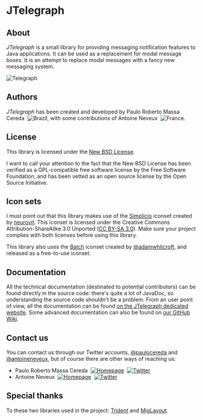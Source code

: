 # JTelegraph
## About
*JTelegraph* is a small library for providing messaging notification features to Java applications. It can be used as a replacement for modal message boxes. It is an attempt to replace modal messages with a fancy new messaging system.

![Telegraph](http://jtelegraph.sourceforge.net/screenshots/message.jpg)
## Authors
*JTelegraph* has been created and developed by Paulo Roberto Massa Cereda &nbsp;![Brazil](http://jachievement.sourceforge.net/images/brazil.png), with some contributions of Antoine Neveux &nbsp;![France](http://jachievement.sourceforge.net/images/france.png).
## License
This library is licensed under the [New BSD License](http://www.opensource.org/licenses/bsd-license.php).

I want to call your attention to the fact that the New BSD License has been verified as a GPL-compatible free software license by the Free Software Foundation, and has been vetted as an open source license by the Open Source Initiative.
## Icon sets
I must point out that this library makes use of the [Simplicio](http://neurovit.deviantart.com/#/d1iyjxz) iconset created by [neurovit](http://neurovit.deviantart.com/). This iconset is licensed under the Creative Commons Attribution-ShareAlike 3.0 Unported ([CC BY-SA 3.0](http://creativecommons.org/licenses/by-sa/3.0/)). Make sure your project complies with both licenses before using this library.

This library also uses the [Batch](http://adamwhitcroft.com/batch/) iconset created by [@adamwhitcroft](https://twitter.com/adamwhitcroft), and released as a free-to-use iconset.
## Documentation
All the technical documentation (destinated to potential contributors) can be found directly in the source code: there's quite a lot of JavaDoc, so understanding the source code shouldn't be a problem. From an user point of view, all the documentation can be found [on the JTelegraph dedicated website](http://jtooling.github.com/jtelegraph/). Some advanced documentation can also be found on [our GitHub Wiki](https://github.com/jtooling/jtelegraph/wiki).
## Contact us
You can contact us through our Twitter accounts, [@paulocereda](http://www.twitter.com/paulocereda) and [@antoineneveux](http://www.twitter.com/antoineneveux), but of course there are other ways of reaching us:

- Paulo Roberto Massa Cereda &nbsp;[![Homepage](http://jachievement.sourceforge.net/images/email.png)](http://cereda.users.sourceforge.net/) &nbsp;[![Twitter](http://jachievement.sourceforge.net/images/twitter.png)](http://www.twitter.com/paulocereda)
- Antoine Neveux &nbsp;[![Homepage](http://jachievement.sourceforge.net/images/email.png)](http://www.antoineneveux.fr/) &nbsp;[![Twitter](http://jachievement.sourceforge.net/images/twitter.png)](http://www.twitter.com/antoineneveux)

## Special thanks
To these two libraries used in the project: [Trident](http://www.pushing-pixels.org/category/trident) and [MigLayout](http://www.miglayout.com/).
